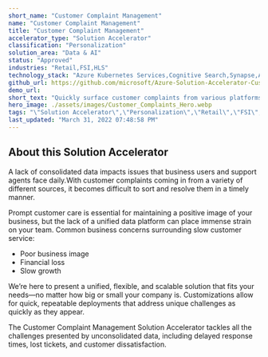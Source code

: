 ```yaml
---
short_name: "Customer Complaint Management"
name: "Customer Complaint Management"
title: "Customer Complaint Management"
accelerator_type: "Solution Accelerator"
classification: "Personalization"
solution_area: "Data & AI"
status: "Approved"
industries: "Retail,FSI,HLS"
technology_stack: "Azure Kubernetes Services,Cognitive Search,Synapse,Azure Machine Learning,PowerApps"
github_url: https://github.com/microsoft/Azure-Solution-Accelerator-Customer-Complaint-Management
demo_url: 
short_text: "Quickly surface customer complaints from various platforms to the correct support."
hero_image: ./assets/images/Customer_Complaints_Hero.webp
tags: "\"Solution Accelerator\",\"Personalization\",\"Retail\",\"FSI\",\"HLS\",\"Azure Kubernetes Services\",\"Cognitive Search\",\"Synapse\",\"Azure Machine Learning\",\"PowerApps\""
last_updated: "March 31, 2022 07:48:58 PM"
---
```

## About this Solution Accelerator

A lack of consolidated data impacts issues that business users and support agents face daily.With customer complaints coming in from a variety of different sources, it becomes difficult to sort and resolve them in a timely manner.

Prompt customer care is essential for maintaining a positive image of your business, but the lack of a unified data platform can place immense strain on your team.  Common business concerns surrounding slow customer service:

* Poor business image
* Financial loss
* Slow growth

We’re here to present a unified, flexible, and scalable solution that fits your needs—no matter how big or small your company is. Customizations allow for quick, repeatable deployments that address unique challenges as quickly as they appear.

The Customer Complaint Management Solution Accelerator tackles all the challenges presented by unconsolidated data, including delayed response times, lost tickets, and customer dissatisfaction.
